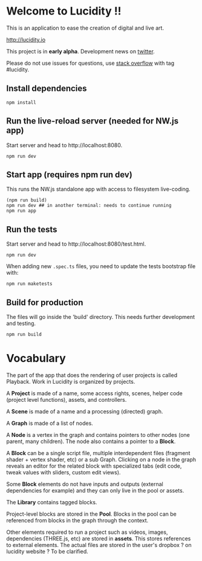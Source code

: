 # Welcome to Lucidity !!

This is an application to ease the creation of digital and live art.

http://lucidity.io

This project is in **early alpha**. Development news on
[twitter](http://twitter.com/lucidityio).

Please do not use issues for questions, use [stack
overflow](http://stackoverflow.com/) with tag #lucidity.

## Install dependencies

    npm install

## Run the live-reload server (needed for NW.js app)

Start server and head to http://localhost:8080.

    npm run dev

## Start app (requires npm run dev)

This runs the NW.js standalone app with access to filesystem live-coding.

    (npm run build)
    npm run dev ## in another terminal: needs to continue running
    npm run app

## Run the tests

Start server and head to http://localhost:8080/test.html.

    npm run dev

When adding new `.spec.ts` files, you need to update the tests bootstrap file with:

    npm run maketests

## Build for production

The files will go inside the 'build' directory. This needs further development and testing.

    npm run build

# Vocabulary

The part of the app that does the rendering of user projects is called Playback. Work in Lucidity is organized by projects.

A **Project** is made of a name, some access rights, scenes, helper code (project level functions), assets, and controllers.

A **Scene** is made of a name and a processing (directed) graph.

A **Graph** is made of a list of nodes.

A **Node** is a vertex in the graph and contains pointers to other nodes (one parent, many children). The node also contains a pointer to a **Block**.

A **Block** can be a single script file, multiple interdependent files (fragment shader + vertex shader, etc) or a sub Graph. Clicking on a node in the graph reveals an editor for the related block with specialized tabs (edit code, tweak values with sliders, custom edit views).

Some **Block** elements do not have inputs and outputs (external dependencies for example) and they can only live in the pool or assets.

The **Library** contains tagged blocks.

Project-level blocks are stored in the **Pool**. Blocks in the pool can be referenced from blocks in the graph through the context.

Other elements required to run a project such as videos, images, dependencies (THREE.js, etc) are stored in **assets**. This stores references to external elements. The actual files are stored in the user's dropbox ? on lucidity website ? To be clarified.
